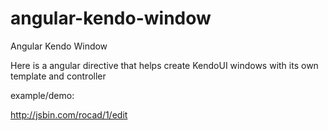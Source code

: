 angular-kendo-window
====================

Angular Kendo Window

Here is a angular directive that helps create KendoUI windows with its
own template and controller

example/demo:

http://jsbin.com/rocad/1/edit
